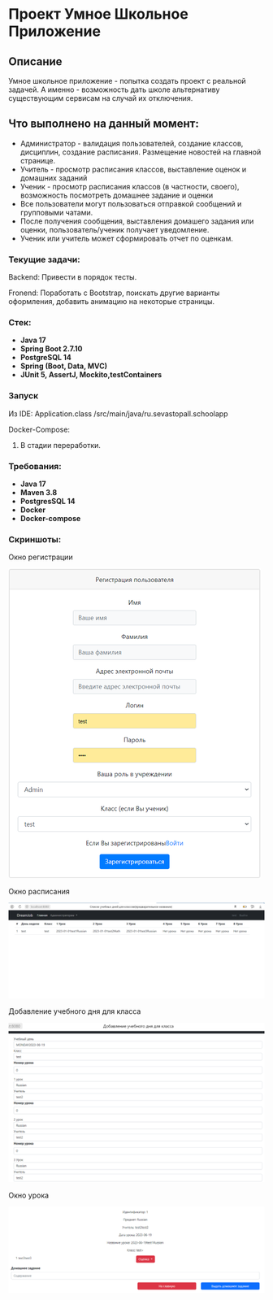 # Проект Умное Школьное Приложение

## Описание
Умное школьное приложение - попытка создать проект с реальной задачей. А именно - возможность дать школе альтернативу существующим сервисам на случай их отключения. 

## Что выполнено на данный момент:
- Администратор - валидация пользователей, создание классов, дисциплин, создание расписания. Размещение новостей на главной странице. 
- Учитель - просмотр расписания классов, выставление оценок и домашних заданий
- Ученик - просмотр расписания классов (в частности, своего), возможность посмотреть домашнее задание и оценки
- Все пользователи могут пользоваться отправкой сообщений и групповыми чатами.
- После получения сообщения, выставления домашего задания или оценки, пользователь/ученик получает уведомление.
- Ученик или учитель может сформировать отчет по оценкам. 

### Текущие задачи:
Backend:
Привести в порядок тесты. 

Fronend:
Поработать с Bootstrap, поискать другие варианты оформления, добавить анимацию на некоторые страницы. 

### Стек:
- **Java 17**
- **Spring Boot 2.7.10**
- **PostgreSQL 14**
- **Spring (Boot, Data, MVC)**
- **JUnit 5, AssertJ, Mockito,testContainers**

### Запуск
Из IDE: Application.class /src/main/java/ru.sevastopall.schoolapp

Docker-Compose:
1. В стадии переработки. 

### Требования:
- **Java 17**
- **Maven 3.8**
- **PostgresSQL 14**
- **Docker**
- **Docker-compose**

### Скриншоты:
Окно регистрации


![](src//main/resources/static/Register.png)

Окно расписания


![](src//main/resources/static/ClassesSchedule.png)

Добавление учебного дня для класса


![](src/main/resources/static/createClassDay.png)

Окно урока 

![](src/main/resources/static/LessonScreen.png)


